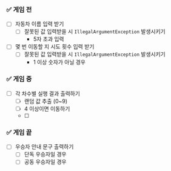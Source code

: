 ### ✅ 게임 전

- [ ]  자동차 이름 입력 받기
    - [ ]  잘못된 값 입력받을 시 `IllegalArgumentException` 발생시키기
        - 5자 초과 입력
- [ ]  몇 번 이동할 지 시도 횟수 입력 받기
    - [ ]  잘못된 값 입력받을 시 `IllegalArgumentException` 발생시키기
        - 1 이상 숫자가 아닐 경우

### ✅ 게임 중

- [ ]  각 차수별 실행 결과 출력하기
    - [ ]  랜덤 값 추출 (0~9)
    - [ ]  4 이상이면 이동하기
    - [ ] 

### ✅ 게임 끝

- [ ]  우승자 안내 문구 출력하기
    - [ ]  단독 우승자일 경우
    - [ ]  공동 우승자일 경우